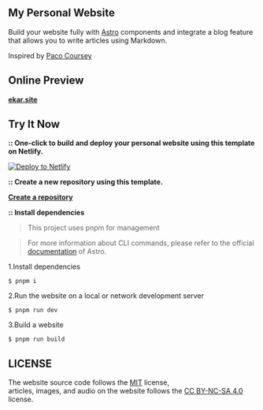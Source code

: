 ## **My Personal Website**

 Build your website fully with [Astro](https://astro.build/) components and integrate a blog feature that allows you to write articles using Markdown.

 Inspired by [Paco Coursey](https://paco.me)

## **Online Preview**

 **[ekar.site](https://ekar.site)**

## **Try It Now**
**:: One-click to build and deploy your personal website using this template on Netlify.**  

 [![Deploy to Netlify](https://www.netlify.com/img/deploy/button.svg)](https://app.netlify.com/start/deploy?repository=https://github.com/Ekarmore/ekar.site)

**:: Create a new repository using this template.**  

 **[Create a repository](https://github.com/Ekarmore/ekar.site/generate)**

**:: Install dependencies**  

>This project uses pnpm for management

>For more information about CLI commands, please refer to the official [documentation](https://docs.astro.build/zh-cn/reference/cli-reference/) of Astro.

1.Install dependencies
```
$ pnpm i
```
2.Run the website on a local or network development server
```
$ pnpm run dev
```
3.Build a website
```
$ pnpm run build
```

## **LICENSE**
 The website source code follows the [MIT](./LICENSE) license,  
 articles, images, and audio on the website follows the [CC BY-NC-SA 4.0](https://creativecommons.org/licenses/by-nc-sa/4.0/) license.